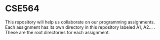 # CSE564
This repository will help us collaborate on our programming assignments. Each assignment has its own directory in this repository labeled A1, A2... . These are the root directories for each assignment.